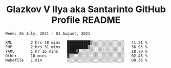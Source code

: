 <h1 align="center">Glazkov V Ilya aka Santarinto GitHub Profile README</h1>

<!--START_SECTION:waka-->
```text
Week: 26 July, 2021 - 01 August, 2021

XML        2 hrs 48 mins   ██████████▒░░░░░░░░░░░░░░   41.21 % 
PHP        2 hrs 31 mins   █████████▒░░░░░░░░░░░░░░░   36.95 % 
YAML       1 hr 16 mins    ████▓░░░░░░░░░░░░░░░░░░░░   18.70 % 
Other      10 mins         ▓░░░░░░░░░░░░░░░░░░░░░░░░   02.46 % 
Makefile   1 min           ░░░░░░░░░░░░░░░░░░░░░░░░░   00.36 % 
```
<!--END_SECTION:waka-->